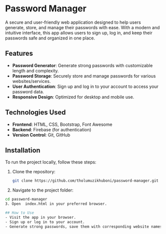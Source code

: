 # Password Manager

A secure and user-friendly web application designed to help users generate, store, and manage their passwords with ease. With a modern and intuitive interface, this app allows users to sign up, log in, and keep their passwords safe and organized in one place.

## Features

- **Password Generator**: Generate strong passwords with customizable length and complexity.
- **Password Storage**: Securely store and manage passwords for various websites/services.
- **User Authentication**: Sign up and log in to your account to access your password data.
- **Responsive Design**: Optimized for desktop and mobile use.

## Technologies Used

- **Frontend**: HTML, CSS, Bootstrap, Font Awesome
- **Backend**: Firebase (for authentication)
- **Version Control**: Git, GitHub

## Installation

To run the project locally, follow these steps:

1. Clone the repository:
   ```bash
   git clone https://github.com/tholumuzikhuboni/password-manager.git
2. Navigate to the project folder:
```bash
cd password-manager
3. Open  index.html in your preferred browser.

## How to Use
- Visit the app in your browser.
- Sign up or log in to your account.
- Generate strong passwords, save them with corresponding website names, and manage your stored passwords.
